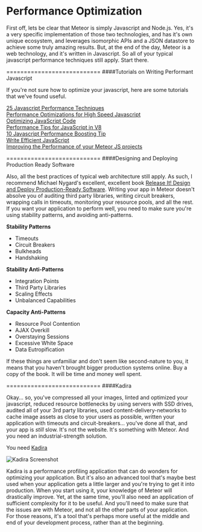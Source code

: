 Performance Optimization  
==============================

First off, lets be clear that Meteor is simply Javascript and Node.js.  Yes, it's a very specific implementation of those two technologies, and has it's own unique ecosystem, and leverages isomorphic APIs and a JSON datastore to achieve some truly amazing results.  But, at the end of the day, Meteor is a web technology, and it's written in Javascript.  So all of your typical javascript performance techniques still apply.  Start there.

===========================
####Tutorials on Writing Performant Javascript

If you're not sure how to optimize your javascript, here are some tutorials that we've found useful.  

[25 Javascript Performance Techniques](http://desalasworks.com/article/javascript-performance-techniques/)  
[Performance Optimizations for High Speed Javascript](http://www.webreference.com/programming/javascript/jkm3/index.html)  
[Optimizing JavaScript Code](https://developers.google.com/speed/articles/optimizing-javascript)  
[Performance Tips for JavaScript in V8](http://www.html5rocks.com/en/tutorials/speed/v8/)  
[10 Javascript Performance Boosting Tip](http://jonraasch.com/blog/10-javascript-performance-boosting-tips-from-nicholas-zakas)  
[Write Efficient JavaScript](http://oreilly.com/server-administration/excerpts/even-faster-websites/writing-efficient-javascript.html)  
[Improving the Performance of your Meteor JS projects](http://projectricochet.com/blog/meteor-js-performance#.U-lvxo1dWnD)

===========================
####Designing and Deploying Production Ready Software  

Also, all the best practices of typical web architecture still apply.  As such, I recommend Michael Nygard's excellent, excellent book [Release It!  Design and Deploy Production-Ready Software](http://www.amazon.com/Release-It-Production-Ready-Pragmatic-Programmers/dp/0978739213).  Writing your app in Meteor doesn't absolve you of auditing third party libraries, writing circuit breakers, wrapping calls in timeouts, monitoring your resource pools, and all the rest.  If you want your application to perform well, you need to make sure you're using stability patterns, and avoiding anti-patterns.  

**Stability Patterns**
- Timeouts
- Circuit Breakers
- Bulkheads
- Handshaking

**Stability Anti-Patterns**  
- Integration Points
- Third Party Libraries
- Scaling Effects
- Unbalanced Capabilities

**Capacity Anti-Patterns**  
- Resource Pool Contention
- AJAX Overkill
- Overstaying Sessions
- Excessive White Space
- Data Eutropification

If these things are unfamiliar and don't seem like second-nature to you, it means that you haven't brought bigger production systems online.  Buy a copy of the book.  It will be time and money well spent.  

===========================
####Kadira

Okay... so, you've compressed all your images, linted and optimized your javascript, reduced resource bottlenecks by using servers with SSD drives, audited all of your 3rd party libraries, used content-delivery-networks to cache image assets as close to your users as possible, written your application with timeouts and circuit-breakers... you've done all that, and your app is *still* slow.  It's not the website.  It's something with Meteor.  And you need an industrial-strength solution.

You need [Kadira](https://kadira.io/)

![Kadira Screenshot](https://kadira.io/images/intro.png)  

Kadira is a performance profiling application that can do wonders for optimizing your application.  But it's also an advanced tool that's maybe best used when your application gets a little larger and you're trying to get it into production.  When you start using it, your knowledge of Meteor will drastically improve.  Yet, at the same time, you'll also need an application of sufficient complexity for it to be useful.  And you'll need to make sure that the issues are with Meteor, and not all the other parts of your application.  For those reasons, it's a tool that's perhaps more useful at the middle and end of your development process, rather than at the beginning.
